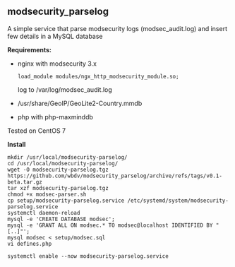 ## modsecurity_parselog

A simple service that parse modsecurity logs (modsec_audit.log) and insert few details in a MySQL database

**Requirements:**

- nginx with modsecurity 3.x
  ````
  load_module modules/ngx_http_modsecurity_module.so;
  ````
  log to /var/log/modsec_audit.log

- /usr/share/GeoIP/GeoLite2-Country.mmdb 

- php with php-maxminddb 

Tested on CentOS 7

**Install**

````
mkdir /usr/local/modsecurity-parselog/
cd /usr/local/modsecurity-parselog/
wget -O modsecurity-parselog.tgz https://github.com/wbdv/modsecurity_parselog/archive/refs/tags/v0.1-beta.tar.gz
tar xzf modsecurity-parselog.tgz
chmod +x modsec-parser.sh
cp setup/modsecurity-parselog.service /etc/systemd/system/modsecurity-parselog.service 
systemctl daemon-reload
mysql -e 'CREATE DATABASE modsec';
mysql -e 'GRANT ALL ON modsec.* TO modsec@localhost IDENTIFIED BY "[..]"';
mysql modsec < setup/modsec.sql 
vi defines.php

systemctl enable --now modsecurity-parselog.service
````
